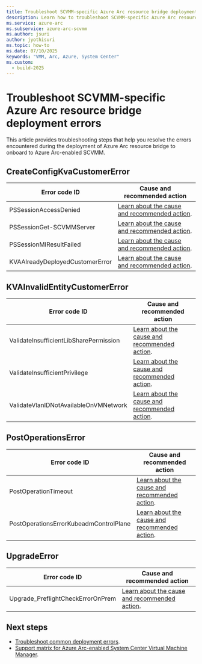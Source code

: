 ```yaml
---
title: Troubleshoot SCVMM-specific Azure Arc resource bridge deployment errors
description: Learn how to troubleshoot SCVMM-specific Azure Arc resource bridge deployment errors. 
ms.service: azure-arc
ms.subservice: azure-arc-scvmm
ms.author: jsuri
author: jyothisuri
ms.topic: how-to 
ms.date: 07/10/2025
keywords: "VMM, Arc, Azure, System Center"
ms.custom:
  - build-2025
---
```


# Troubleshoot SCVMM-specific Azure Arc resource bridge deployment errors

This article provides troubleshooting steps that help you resolve the errors encountered during the deployment of Azure Arc resource bridge to onboard to Azure Arc-enabled SCVMM.

## CreateConfigKvaCustomerError

|**Error code ID**|**Cause and recommended action**|
|---|---|
|PSSessionAccessDenied|[Learn about the cause and recommended action](https://go.microsoft.com/fwlink/?linkid=2298170).|
|PSSessionGet-SCVMMServer|[Learn about the cause and recommended action](https://go.microsoft.com/fwlink/?linkid=2297694).|
|PSSessionMIResultFailed|[Learn about the cause and recommended action](https://go.microsoft.com/fwlink/?linkid=2298171).|
|KVAAlreadyDeployedCustomerError|[Learn about the cause and recommended action](https://go.microsoft.com/fwlink/?linkid=2326777).|

## KVAInvalidEntityCustomerError

|**Error code ID**|**Cause and recommended action**|
|---|---|
|ValidateInsufficientLibSharePermission|[Learn about the cause and recommended action](https://go.microsoft.com/fwlink/?linkid=2297975).|
|ValidateInsufficientPrivilege|[Learn about the cause and recommended action](https://go.microsoft.com/fwlink/?linkid=2298222).|
|ValidateVlanIDNotAvailableOnVMNetwork|[Learn about the cause and recommended action](https://go.microsoft.com/fwlink/?linkid=2297976).|

## PostOperationsError

|**Error code ID**|**Cause and recommended action**|
|---|---|
|PostOperationTimeout|[Learn about the cause and recommended action](https://go.microsoft.com/fwlink/?linkid=2300587).|
|PostOperationsErrorKubeadmControlPlane|[Learn about the cause and recommended action](https://go.microsoft.com/fwlink/?linkid=2301242).|

## UpgradeError

|**Error code ID**|**Cause and recommended action**|
|---|---|
|Upgrade_PreflightCheckErrorOnPrem|[Learn about the cause and recommended action](https://go.microsoft.com/fwlink/?linkid=2304710).|

## Next steps

- [Troubleshoot common deployment errors](/azure/azure-arc/resource-bridge/troubleshoot-resource-bridge).
- [Support matrix for Azure Arc-enabled System Center Virtual Machine Manager](support-matrix-for-system-center-virtual-machine-manager.md).
